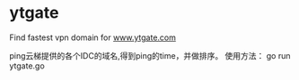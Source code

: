 ytgate
======

Find fastest vpn domain for www.ytgate.com

ping云梯提供的各个IDC的域名,得到ping的time，并做排序。
使用方法：
go run ytgate.go

